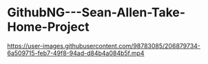 # GithubNG---Sean-Allen-Take-Home-Project

https://user-images.githubusercontent.com/98783085/206879734-6a509715-feb7-49f8-94ad-d84b4a084b5f.mp4

